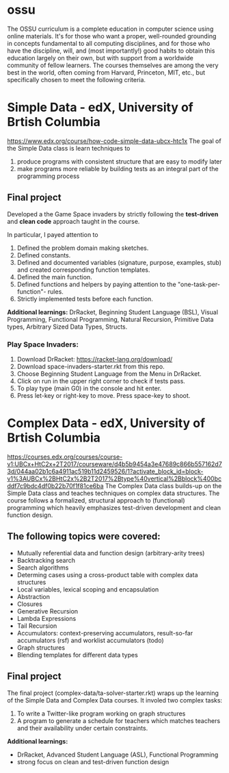 # ossu
The OSSU curriculum is a complete education in computer science using online materials. It's for those who want a proper, well-rounded grounding in concepts fundamental to all computing disciplines, and for those who have the discipline, will, and (most importantly!) good habits to obtain this education largely on their own, but with support from a worldwide community of fellow learners. The courses themselves are among the very best in the world, often coming from Harvard, Princeton, MIT, etc., but specifically chosen to meet the following criteria.

# Simple Data - edX, University of Brtish Columbia
https://www.edx.org/course/how-code-simple-data-ubcx-htc1x
The goal of the Simple Data class is learn techniques to
1)  produce programs with consistent structure that are easy to modify later
2)  make programs more reliable by building tests as an integral part of the programming process

## Final project
Developed a the Game Space invaders by strictly following the **test-driven** and **clean code** approach taught in the course.

In particular, I payed attention to
1) Defined the problem domain making sketches.
2) Defined constants.
3) Defined and documented variables (signature, purpose, examples, stub) 
   and created corresponding function templates.
4) Defined the main function.
5) Defined functions and helpers by paying attention to the "one-task-per-function"- rules.
6) Strictly implemented tests before each function.

**Additional learnings:** DrRacket, Beginning Student Language (BSL), Visual Programming, Functional Programming, Natural Recursion, Primitive Data types, Arbitrary Sized Data Types, Structs.

### Play Space Invaders:
1) Download DrRacket: https://racket-lang.org/download/
2) Download space-invaders-starter.rkt from this repo. 
3) Choose Beginning Student Language from the Menu in DrRacket.
3) Click on run in the upper right corner to check if tests pass.
4) To play type (main G0) in the console and hit enter.
5) Press let-key or right-key to move. Press space-key to shoot. 

# Complex Data - edX, University of Brtish Columbia
https://courses.edx.org/courses/course-v1:UBCx+HtC2x+2T2017/courseware/d4b5b9454a3e47689c866b557162d73d/044aa02b1c6a4911ac519b11d2459526/1?activate_block_id=block-v1%3AUBCx%2BHtC2x%2B2T2017%2Btype%40vertical%2Bblock%400bcddf7c9bdc4df0b22b70f1f81ce6ba
The Complex Data class builds-up on the Simple Data class and teaches techniques on complex data structures. The course follows a formalized, structural approach to (functional) programming which heavily emphasizes test-driven development and clean function design. 

## The following topics were covered:

- Mutually referential data and function design (arbitrary-arity trees)
- Backtracking search
- Search algorithms
- Determing cases using a cross-product table with complex data structures
- Local variables, lexical scoping and encapsulation
- Abstraction
- Closures
- Generative Recursion
- Lambda Expressions
- Tail Recursion
- Accumulators: context-preserving accumulators, result-so-far accumulators (rsf) and worklist accumulators (todo)
- Graph structures
- Blending templates for different data types

## Final project
The final project (complex-data/ta-solver-starter.rkt) wraps up the learning of the Simple Data and Complex Data courses. 
It involed two complex tasks: 
1) To write a Twitter-like program working on graph structures
2) A program to generate a schedule for teachers which matches teachers and their availability under certain constraints.

**Additional learnings:** 
- DrRacket, Advanced Student Language (ASL), Functional Programming
- strong focus on clean and test-driven function design
